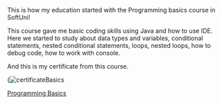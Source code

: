 This is how my education started with the Programming basics course in SoftUni!

This course gave me basic coding skills using Java and how to use IDE.
Here we started to study about data types and variables, conditional statements,
nested conditional statements, loops, nested loops, how to debug code,
how to work with console.


And this is my certificate from this course.

  (![certificateBasics](https://github.com/RobSunnn/SoftUni---Courses/assets/100959760/4665521a-febf-4ab6-a9e7-eaef0c3ed2e2)

  [Programming Basics](https://softuni.bg/certificates/details/125310/1d892477 "Learning the basics of programming language Java")
